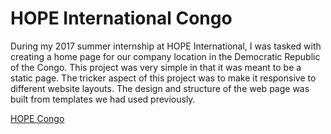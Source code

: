 # HOPE International Congo

During my 2017 summer internship at HOPE International, I was tasked with creating a home page for our company location in the Democratic Republic of the Congo. This project was very simple in that it was meant to be a static page. The tricker aspect of this project was to make it responsive to different website layouts. The design and structure of the web page was built from templates we had used previously.

[HOPE Congo](https://www.hope.cg/)
 
